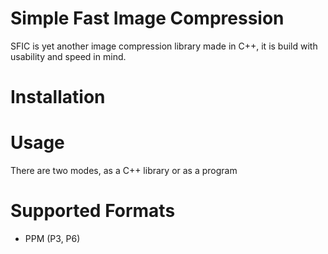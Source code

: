 # Simple Fast Image Compression
SFIC is yet another image compression library made in C++,
it is build with usability and speed in mind.


# Installation

# Usage
There are two modes, as a C++ library or as a program

# Supported Formats
* PPM (P3, P6)
